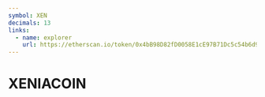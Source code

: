 ```yaml
---
symbol: XEN
decimals: 13
links:
  - name: explorer
    url: https://etherscan.io/token/0x4bB98D82fD0058E1cE97B71Dc5c54b6d98c8C531
---
```


# XENIACOIN
